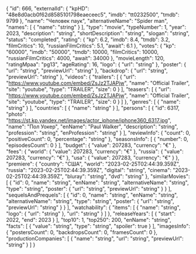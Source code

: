 {
  "id": 666,
  "externalId": {
    "kpHD": "48e8d0acb0f62d8585101798eaeceec5",
    "imdb": "tt0232500",
    "tmdb": 9799
  },
  "name": "Человек паук",
  "alternativeName": "Spider man",
  "names": [
    {
      "name": "string"
    }
  ],
  "type": "movie",
  "typeNumber": 1,
  "year": 2023,
  "description": "string",
  "shortDescription": "string",
  "slogan": "string",
  "status": "completed",
  "rating": {
    "kp": 6.2,
    "imdb": 8.4,
    "tmdb": 3.2,
    "filmCritics": 10,
    "russianFilmCritics": 5.1,
    "await": 6.1
  },
  "votes": {
    "kp": "60000",
    "imdb": "50000",
    "tmdb": 10000,
    "filmCritics": 10000,
    "russianFilmCritics": 4000,
    "await": 34000
  },
  "movieLength": 120,
  "ratingMpaa": "pg13",
  "ageRating": 16,
  "logo": {
    "url": "string"
  },
  "poster": {
    "url": "string",
    "previewUrl": "string"
  },
  "backdrop": {
    "url": "string",
    "previewUrl": "string"
  },
  "videos": {
    "trailers": [
      {
        "url": "https://www.youtube.com/embed/ZsJz2TJAPjw",
        "name": "Official Trailer",
        "site": "youtube",
        "type": "TRAILER",
        "size": 0
      }
    ],
    "teasers": [
      {
        "url": "https://www.youtube.com/embed/ZsJz2TJAPjw",
        "name": "Official Trailer",
        "site": "youtube",
        "type": "TRAILER",
        "size": 0
      }
    ]
  },
  "genres": [
    {
      "name": "string"
    }
  ],
  "countries": [
    {
      "name": "string"
    }
  ],
  "persons": [
    {
      "id": 6317,
      "photo": "https://st.kp.yandex.net/images/actor_iphone/iphone360_6317.jpg",
      "name": "Пол Уокер",
      "enName": "Paul Walker",
      "description": "string",
      "profession": "string",
      "enProfession": "string"
    }
  ],
  "reviewInfo": {
    "count": 0,
    "positiveCount": 0,
    "percentage": "string"
  },
  "seasonsInfo": [
    {
      "number": 0,
      "episodesCount": 0
    }
  ],
  "budget": {
    "value": 207283,
    "currency": "€"
  },
  "fees": {
    "world": {
      "value": 207283,
      "currency": "€"
    },
    "russia": {
      "value": 207283,
      "currency": "€"
    },
    "usa": {
      "value": 207283,
      "currency": "€"
    }
  },
  "premiere": {
    "country": "США",
    "world": "2023-02-25T02:44:39.359Z",
    "russia": "2023-02-25T02:44:39.359Z",
    "digital": "string",
    "cinema": "2023-02-25T02:44:39.359Z",
    "bluray": "string",
    "dvd": "string"
  },
  "similarMovies": [
    {
      "id": 0,
      "name": "string",
      "enName": "string",
      "alternativeName": "string",
      "type": "string",
      "poster": {
        "url": "string",
        "previewUrl": "string"
      }
    }
  ],
  "sequelsAndPrequels": [
    {
      "id": 0,
      "name": "string",
      "enName": "string",
      "alternativeName": "string",
      "type": "string",
      "poster": {
        "url": "string",
        "previewUrl": "string"
      }
    }
  ],
  "watchability": {
    "items": [
      {
        "name": "string",
        "logo": {
          "url": "string"
        },
        "url": "string"
      }
    ]
  },
  "releaseYears": [
    {
      "start": 2022,
      "end": 2023
    }
  ],
  "top10": 1,
  "top250": 200,
  "enName": "string",
  "facts": [
    {
      "value": "string",
      "type": "string",
      "spoiler": true
    }
  ],
  "imagesInfo": {
    "postersCount": 0,
    "backdropsCount": 0,
    "framesCount": 0
  },
  "productionCompanies": [
    {
      "name": "string",
      "url": "string",
      "previewUrl": "string"
    }
  ]
}